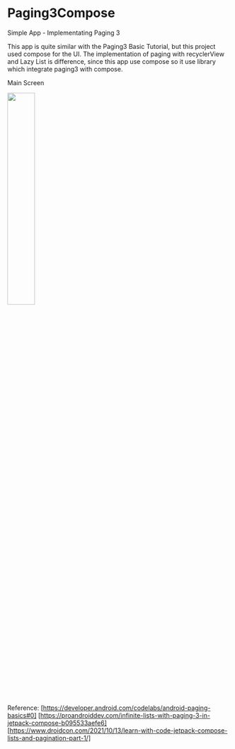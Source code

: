 # Paging3Compose

Simple App - Implementating Paging 3

This app is quite similar with the Paging3 Basic Tutorial, but this project used compose for the UI.
The implementation of paging with recyclerView and Lazy List is difference, since this app use compose
so it use library which integrate paging3 with compose.

Main Screen

<img src="https://user-images.githubusercontent.com/69592810/170087082-6bbb9569-ec80-4b9f-8a26-3814c77984e9.png" width="35%" height="35%">

Reference:
[https://developer.android.com/codelabs/android-paging-basics#0]
[https://proandroiddev.com/infinite-lists-with-paging-3-in-jetpack-compose-b095533aefe6]
[https://www.droidcon.com/2021/10/13/learn-with-code-jetpack-compose-lists-and-pagination-part-1/]
